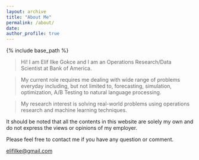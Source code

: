```yaml
---
layout: archive
title: "About Me"
permalink: /about/
date:
author_profile: true
---
```


{% include base_path %}

> Hi!
> I am Elif Ilke Gokce and I am an Operations Research/Data Scientist at 
> Bank of America.

> My current role requires me dealing with wide range of problems everyday
> including, but not limited to, forecasting, simulation,  optimization, 
> A/B Testing to natural language processing. 

> My research interest is solving real-world problems using operations 
> research and machine learning techniques.

It should be noted that all the contents in this website are solely my own
and do not express the views or opinions of my employer.

Please feel free to contact me if you have any question or comment.

[elifilke@gmail.com](mailto:elifilke@gmail.com)
